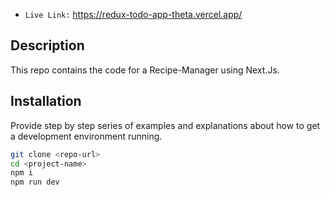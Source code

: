 - `Live Link:` https://redux-todo-app-theta.vercel.app/

## Description

This repo contains the code for a Recipe-Manager using Next.Js.

## Installation

Provide step by step series of examples and explanations about how to get a development environment running.

```bash
git clone <repo-url>
cd <project-name>
npm i
npm run dev
```
